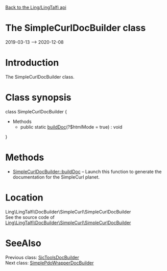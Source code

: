 [Back to the Ling/LingTalfi api](https://github.com/lingtalfi/LingTalfi/blob/master/doc/api/Ling/LingTalfi.md)



The SimpleCurlDocBuilder class
================
2019-03-13 --> 2020-12-08






Introduction
============

The SimpleCurlDocBuilder class.



Class synopsis
==============


class <span class="pl-k">SimpleCurlDocBuilder</span>  {

- Methods
    - public static [buildDoc](https://github.com/lingtalfi/LingTalfi/blob/master/doc/api/Ling/LingTalfi/DocBuilder/SimpleCurl/SimpleCurlDocBuilder/buildDoc.md)(?$htmlMode = true) : void

}






Methods
==============

- [SimpleCurlDocBuilder::buildDoc](https://github.com/lingtalfi/LingTalfi/blob/master/doc/api/Ling/LingTalfi/DocBuilder/SimpleCurl/SimpleCurlDocBuilder/buildDoc.md) &ndash; Launch this function to generate the documentation for the SimpleCurl planet.





Location
=============
Ling\LingTalfi\DocBuilder\SimpleCurl\SimpleCurlDocBuilder<br>
See the source code of [Ling\LingTalfi\DocBuilder\SimpleCurl\SimpleCurlDocBuilder](https://github.com/lingtalfi/LingTalfi/blob/master/DocBuilder/SimpleCurl/SimpleCurlDocBuilder.php)



SeeAlso
==============
Previous class: [SicToolsDocBuilder](https://github.com/lingtalfi/LingTalfi/blob/master/doc/api/Ling/LingTalfi/DocBuilder/SicTools/SicToolsDocBuilder.md)<br>Next class: [SimplePdoWrapperDocBuilder](https://github.com/lingtalfi/LingTalfi/blob/master/doc/api/Ling/LingTalfi/DocBuilder/SimplePdoWrapper/SimplePdoWrapperDocBuilder.md)<br>
